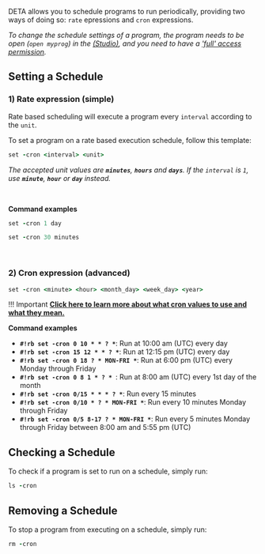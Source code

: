DETA allows you to schedule programs to run periodically, providing two ways of doing so: `rate` epressions and `cron` expressions.

*To change the schedule settings of a program, the program needs to be open (`open myprog`) in the [(Studio)](https://web.deta.sh/studio), and you need to have a ['full' access permission](/permissions/).*



## Setting a Schedule
### 1) Rate expression (simple)

Rate based scheduling will execute a program every `interval` according to the `unit`. 

To set a program on a rate based execution schedule, follow this template:

```ruby
set -cron <interval> <unit>
```

*The accepted unit values are **`minutes`**, **`hours`** and **`days`**. If the `interval` is `1`, use **`minute`**, **`hour`** or **`day`** instead.*

<br />

**Command examples**
```ruby
set -cron 1 day
```

```ruby
set -cron 30 minutes
```

<br />

### 2) Cron expression (advanced)
```ruby
set -cron <minute> <hour> <month_day> <week_day> <year>
```
!!! Important
    **[Click here to learn more about what cron values to use and what they mean.](https://docs.aws.amazon.com/AmazonCloudWatch/latest/events/ScheduledEvents.html#CronExpressions)**

**Command examples**

* **`#!rb set -cron 0 10 * * ? *`**: Run at 10:00 am (UTC) every day
* **`#!rb set -cron 15 12 * * ? *`**: Run at 12:15 pm (UTC) every day
* **`#!rb set -cron 0 18 ? * MON-FRI *`**: Run at 6:00 pm (UTC) every Monday through Friday
* **`#!rb set -cron 0 8 1 * ? * `**: Run at 8:00 am (UTC) every 1st day of the month
* **`#!rb set -cron 0/15 * * * ? *`**: Run every 15 minutes
* **`#!rb set -cron 0/10 * ? * MON-FRI *`**: Run every 10 minutes Monday through Friday
* **`#!rb set -cron 0/5 8-17 ? * MON-FRI *`**: Run every 5 minutes Monday through Friday between 8:00 am and 5:55 pm (UTC)

## Checking a Schedule

To check if a program is set to run on a schedule, simply run:

```ruby
ls -cron
```

## Removing a Schedule
To stop a program from executing on a schedule, simply run:

```ruby
rm -cron 
```

